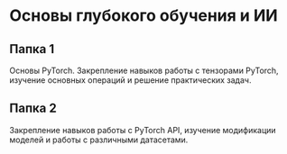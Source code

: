 # Основы глубокого обучения и ИИ

## Папка 1

Основы PyTorch. Закрепление навыков работы с тензорами PyTorch, изучение основных операций и решение практических задач.

## Папка 2

Закрепление навыков работы с PyTorch API, изучение модификации моделей и работы с различными датасетами.